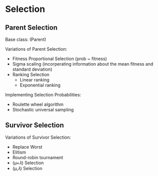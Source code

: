 # Selection

## Parent Selection
Base class: (Parent)

Variations of Parent Selection:
* Fitness Proportional Selection (prob ~ fitness)
* Sigma scaling (incorperating information about the mean fitness and standard deviation)
* Ranking Selection
  * Linear ranking
  * Exponential ranking

Implementing Selection Probabilities:
* Roulette wheel algorithm
* Stochastic universal sampling

## Survivor Selection
Variations of Survivor Selection:
* Replace Worst
* Elitism
* Round-robin tournament
* (µ+𝜆) Selection 
* (µ,𝜆) Selection 
